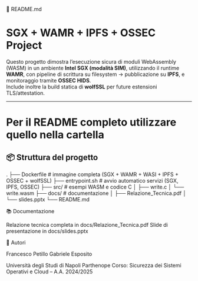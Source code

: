 📄 README.md
# SGX + WAMR + IPFS + OSSEC Project

Questo progetto dimostra l’esecuzione sicura di moduli WebAssembly (WASM) in un ambiente **Intel SGX (modalità SIM)**, utilizzando il runtime **WAMR**, con pipeline di scrittura su filesystem → pubblicazione su **IPFS**, e monitoraggio tramite **OSSEC HIDS**.  
Include inoltre la build statica di **wolfSSL** per future estensioni TLS/attestation.

---

# Per il README completo utilizzare quello nella cartella

## 📦 Struttura del progetto
.
├── Dockerfile # immagine completa (SGX + WAMR + WASI + IPFS + OSSEC + wolfSSL)
├── entrypoint.sh # avvio automatico servizi (SGX, IPFS, OSSEC)
├── src/ # esempi WASM e codice C
│ ├── write.c
│ └── write.wasm
├── docs/ # documentazione
│ ├── Relazione_Tecnica.pdf
│ └── slides.pptx
└── README.md

📚 Documentazione

Relazione tecnica completa in docs/Relazione_Tecnica.pdf
Slide di presentazione in docs/slides.pptx

👥 Autori

Francesco Petillo
Gabriele Esposito

Università degli Studi di Napoli Parthenope
Corso: Sicurezza dei Sistemi Operativi e Cloud – A.A. 2024/2025
